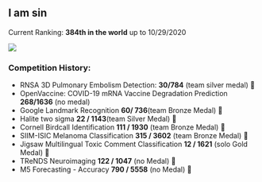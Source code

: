 ## I am sin
Current Ranking: **384th in the world** up to 10/29/2020

![](https://www.googleapis.com/download/storage/v1/b/kaggle-forum-message-attachments/o/inbox%2F5168115%2F0dd1e2fd88717c0890a60cd9df557c5c%2FScreenshot_2020-11-18%20sin%20Kaggle.png?generation=1605757272705261&alt=media)

### Competition History:
- RNSA 3D Pulmonary Embolism Detection: **30/784** (team silver medal) :2nd_place_medal:
- OpenVaccine: COVID-19 mRNA Vaccine Degradation Prediction **268/1636** (no medal)
- Google Landmark Recognition **60/ 736**(team Bronze Medal) :3rd_place_medal:
- Halite two sigma **22 / 1143**(team Silver Medal) :2nd_place_medal:
- Cornell Birdcall Identification **111 / 1930** (team Bronze Medal) :3rd_place_medal:
- SIIM-ISIC Melanoma Classification **315 / 3602** (team Bronze Medal) :3rd_place_medal:
- Jigsaw Multilingual Toxic Comment Classification **12 / 1621** (solo Gold Medal) :1st_place_medal:
- TReNDS Neuroimaging **122 / 1047** (no Medal) :eyes:
- M5 Forecasting - Accuracy **790 / 5558** (no Medal) :eyes:
